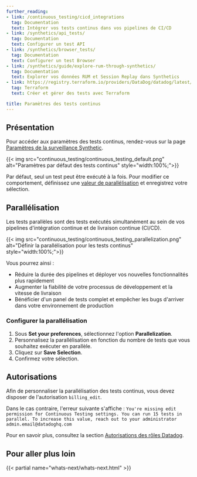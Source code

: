 ```yaml
---
further_reading:
- link: /continuous_testing/cicd_integrations
  tag: Documentation
  text: Intégrer vos tests continus dans vos pipelines de CI/CD
- link: /synthetics/api_tests/
  tag: Documentation
  text: Configurer un test API
- link: /synthetics/browser_tests/
  tag: Documentation
  text: Configurer un test Browser
- link: /synthetics/guide/explore-rum-through-synthetics/
  tag: Documentation
  text: Explorer vos données RUM et Session Replay dans Synthetics
- link: https://registry.terraform.io/providers/DataDog/datadog/latest/docs/resources/synthetics_test
  tag: Terraform
  text: Créer et gérer des tests avec Terraform

title: Paramètres des tests continus
---
```


## Présentation

Pour accéder aux paramètres des tests continus, rendez-vous sur la page [Paramètres de la surveillance Synthetic][1].

{{< img src="continuous_testing/continuous_testing_default.png" alt="Paramètres par défaut des tests continus" style="width:100%;">}}

Par défaut, seul un test peut être exécuté à la fois. Pour modifier ce comportement, définissez une [valeur de parallélisation](#configurer-la-parallélisation) et enregistrez votre sélection.

## Parallélisation

Les tests parallèles sont des tests exécutés simultanément au sein de vos pipelines d'intégration continue et de livraison continue (CI/CD).

{{< img src="continuous_testing/continuous_testing_parallelization.png" alt="Définir la parallélisation pour les tests continus" style="width:100%;">}}

Vous pourrez ainsi :

* Réduire la durée des pipelines et déployer vos nouvelles fonctionnalités plus rapidement
* Augmenter la fiabilité de votre processus de développement et la vitesse de livraison
* Bénéficier d'un panel de tests complet et empêcher les bugs d'arriver dans votre environnement de production

### Configurer la parallélisation

1. Sous **Set your preferences**, sélectionnez l'option **Parallelization**.
2. Personnalisez la parallélisation en fonction du nombre de tests que vous souhaitez exécuter en parallèle.
3. Cliquez sur **Save Selection**.
4. Confirmez votre sélection.

## Autorisations

Afin de personnaliser la parallélisation des tests continus, vous devez disposer de l'autorisation `billing_edit`.

Dans le cas contraire, l'erreur suivante s'affiche : `You're missing edit permission for Continuous Testing settings. You can run 15 tests in parallel. To increase this value, reach out to your administrator admin.email@datadoghq.com`

Pour en savoir plus, consultez la section [Autorisations des rôles Datadog][2].

## Pour aller plus loin

{{< partial name="whats-next/whats-next.html" >}}

[1]: /fr/synthetics/settings/
[2]: /fr/account_management/rbac/permissions/#billing-and-usage
